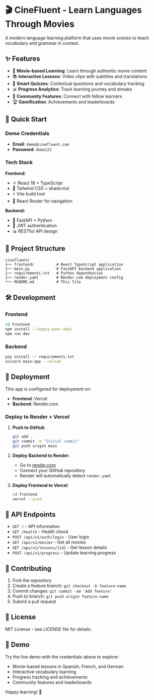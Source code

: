 # 🎬 CineFluent - Learn Languages Through Movies

A modern language learning platform that uses movie scenes to teach vocabulary and grammar in context.

## ✨ Features

- 🎥 **Movie-based Learning**: Learn through authentic movie content
- 📚 **Interactive Lessons**: Video clips with subtitles and translations  
- 🧠 **Smart Quizzes**: Contextual questions and vocabulary tracking
- 📊 **Progress Analytics**: Track learning journey and streaks
- 👥 **Community Features**: Connect with fellow learners
- 🏆 **Gamification**: Achievements and leaderboards

## 🚀 Quick Start

### Demo Credentials
- **Email**: `demo@cinefluent.com`
- **Password**: `demo123`

### Tech Stack

**Frontend:**
- ⚛️ React 18 + TypeScript
- 🎨 Tailwind CSS + shadcn/ui
- ⚡ Vite build tool
- 🧭 React Router for navigation

**Backend:**
- 🐍 FastAPI + Python
- 🔐 JWT authentication
- 📊 RESTful API design

## 📂 Project Structure

```
cinefluent/
├── frontend/          # React TypeScript application
├── main.py            # FastAPI backend application
├── requirements.txt   # Python dependencies
├── render.yaml        # Render.com deployment config
└── README.md          # This file
```

## 🛠️ Development

### Frontend
```bash
cd frontend
npm install --legacy-peer-deps
npm run dev
```

### Backend
```bash
pip install -r requirements.txt
uvicorn main:app --reload
```

## 🚀 Deployment

This app is configured for deployment on:

- **Frontend**: Vercel
- **Backend**: Render.com

### Deploy to Render + Vercel

1. **Push to GitHub**:
   ```bash
   git add .
   git commit -m "Initial commit"
   git push origin main
   ```

2. **Deploy Backend to Render**:
   - Go to [render.com](https://render.com)
   - Connect your GitHub repository
   - Render will automatically detect `render.yaml`

3. **Deploy Frontend to Vercel**:
   ```bash
   cd frontend
   vercel --prod
   ```

## 📱 API Endpoints

- `GET /` - API information
- `GET /health` - Health check
- `POST /api/v1/auth/login` - User login
- `GET /api/v1/movies` - Get all movies
- `GET /api/v1/lessons/{id}` - Get lesson details
- `POST /api/v1/progress` - Update learning progress

## 🤝 Contributing

1. Fork the repository
2. Create a feature branch: `git checkout -b feature-name`
3. Commit changes: `git commit -am 'Add feature'`
4. Push to branch: `git push origin feature-name`
5. Submit a pull request

## 📄 License

MIT License - see LICENSE file for details.

## 🎯 Demo

Try the live demo with the credentials above to explore:
- Movie-based lessons in Spanish, French, and German
- Interactive vocabulary learning
- Progress tracking and achievements
- Community features and leaderboards

Happy learning! 🚀
